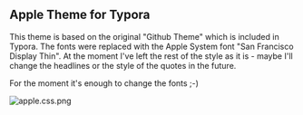 ## Apple Theme for Typora

This theme is based on the original "Github Theme" which is included in Typora. The fonts were replaced with the Apple System font "San Francisco Display Thin". At the moment I've left the rest of the style as it is - maybe I'll change the headlines or the style of the quotes in the future.

For the moment it's enough to change the fonts ;-)

![apple.css.png](http://altobee.de/apple/apple.css.png)
